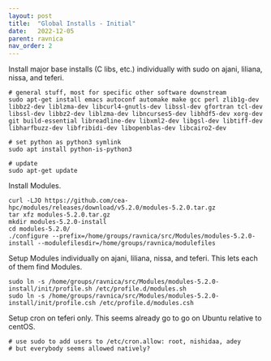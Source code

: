 ```yaml
---
layout: post
title:  "Global Installs - Initial"
date:   2022-12-05
parent: ravnica
nav_order: 2
---
```


Install major base installs (C libs, etc.) individually with sudo on ajani, liliana, nissa, and teferi.
```
# general stuff, most for specific other software downstream
sudo apt-get install emacs autoconf automake make gcc perl zlib1g-dev libbz2-dev liblzma-dev libcurl4-gnutls-dev libssl-dev gfortran tcl-dev libssl-dev libbz2-dev liblzma-dev libncurses5-dev libhdf5-dev xorg-dev git build-essential libreadline-dev libxml2-dev libgsl-dev libtiff-dev libharfbuzz-dev libfribidi-dev libopenblas-dev libcairo2-dev

# set python as python3 symlink
sudo apt install python-is-python3

# update
sudo apt-get update
```

Install Modules.
```
curl -LJO https://github.com/cea-hpc/modules/releases/download/v5.2.0/modules-5.2.0.tar.gz
tar xfz modules-5.2.0.tar.gz
mkdir modules-5.2.0-install
cd modules-5.2.0/
./configure --prefix=/home/groups/ravnica/src/Modules/modules-5.2.0-install --modulefilesdir=/home/groups/ravnica/modulefiles
```

Setup Modules individually on ajani, liliana, nissa, and teferi. This lets each of them find Modules.
```
sudo ln -s /home/groups/ravnica/src/Modules/modules-5.2.0-install/init/profile.sh /etc/profile.d/modules.sh
sudo ln -s /home/groups/ravnica/src/Modules/modules-5.2.0-install/init/profile.csh /etc/profile.d/modules.csh
```

Setup cron on teferi only. This seems already go to go on Ubuntu relative to centOS.
```
# use sudo to add users to /etc/cron.allow: root, nishidaa, adey
# but everybody seems allowed natively?
```
